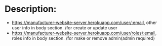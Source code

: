 # Description:

-   https://manufacturer-website-server.herokuapp.com/user/:email, other user info in body section. /for create or update user
-   https://manufacturer-website-server.herokuapp.com/user/roles/:email, roles info in body section. /for make or remove admin(admin required)
